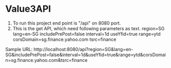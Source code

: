 # Value3API
1. To run this project end point is "/api" on 8080 port.
2. This is the get API, which need following parameters as text.
region=SG
lang=en-SG
includePrePost=false
interval=1d
useYfid=true
range=ytd
corsDomain=sg.finance.yahoo.com
tsrc=finance

Sample URL: http://localhost:8080/api?region=SG&lang=en-SG&includePrePost=false&interval=1d&useYfid=true&range=ytd&corsDomain=sg.finance.yahoo.com&tsrc=finance
